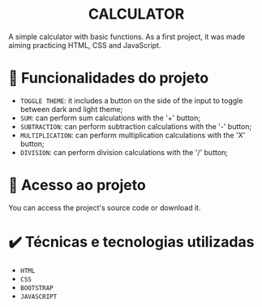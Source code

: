 <h1 align="center">CALCULATOR</h1>

A simple calculator with basic functions.
As a first project, it was made aiming practicing HTML, CSS and JavaScript.

# :hammer: Funcionalidades do projeto

- `TOGGLE THEME`: it includes a button on the side of the input to toggle between dark and light theme;
- `SUM`: can perform sum calculations with the '+' button;
- `SUBTRACTION`: can perform subtraction calculations with the '-' button;
- `MULTIPLICATION`: can perform multiplication calculations with the 'X' button;
- `DIVISION`: can perform division calculations with the '/' button;

# 📁 Acesso ao projeto

You can access the project's source code or download it.

# ✔️ Técnicas e tecnologias utilizadas
- `HTML`
- `CSS`
- `BOOTSTRAP`
- `JAVASCRIPT`